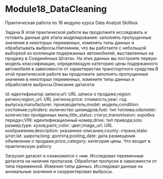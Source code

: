 # Module18_DataCleaning
Практическая работа по 18 модулю курса Data Analyst Skillbox


 Задача
В этой практической работе вы продолжите исследовать и готовить данные для этапа моделирования: заполнять пропущенные значения в некоторых переменных, изменять типы данных и обрабатывать выбросы.Напомним, что вы работаете с небольшой выборкой из коллекции подержанных автомобилей, выставленных на продажу в Соединённых Штатах. На этих данных вы построите первую модель классификации, определяющую категорию цены подержанного автомобиля в зависимости от характеристик транспортного средства.В этой практической работе вы продолжите заполнять пропущенные значения в некоторых переменных, измените типы данных и обработаете выбросы.Описание датасета:


id: идентификатор записи;url: URL записи о продаже;region: регион;region_url: URL региона;price: стоимость;year: год выпуска;manufacturer: производитель;model: модель;condition: состояние;cylinders: количество цилиндров;fuel: тип топлива;odometer: количество пройденных миль;title_status: статус;transmission: коробка передач;VIN: идентификационный номер;drive: тип привода;size: размер;type: кузов;paint_color: цвет;image_url: URL изображения;description: указанное описание;county: страна;state: штат;lat: широта;long: долгота;posting_date: дата размещения объявления о продаже;price_category: категория цены.
 Что входит в практическую работу


Загрузил датасет и ознакомился с ним.
Исследовал переменные датасета на наличие пропусков.
Обработал пропуски в зависимости от типа переменной.
Изменил типы данных.
Исследовал данные на аномальные значения и скорректировал выбросы.
